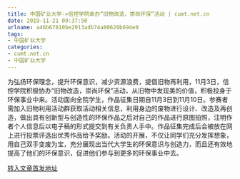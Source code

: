 ```yaml
---
title: 中国矿业大学->信控学院承办“旧物改造，崇尚环保”活动 | cumt.net.cn
date: 2019-11-21 09:37:50
urlname: a46b67810be2913adb74a80629b694e9
tags: 
- 中国矿业大学
categories:
- cumt.net.cn
- 中国矿业大学
---
```

为弘扬环保理念，提升环保意识，减少资源浪费，提倡旧物再利用，11月3日，信控学院积极协办“旧物改造，崇尚环保”活动，从旧物中发现美的价值，积极投身于环保事业中来。活动面向全院学生，作品征集日期自11月3日到11月10日。参赛者需加入旧物利用活动群获取活动相关信息，利用身边的废物进行设计、改造及再创造，做出具有创新型与创造性的环保作品之后对自己的作品进行原图拍照，注明作者个人信息后以电子稿的形式提交到有关负责人手中。作品征集完成后会被放在网上进行投票评选出优秀作品给予奖励。活动的开展，不仅让同学们充分发挥想象，用自己双手变废为宝，充分展现出当代大学生的环保意识与创造力，而且还有效地提高了他们的环保意识，促进他们参与到更多的环保事业中去。



[转入文章首发地址](http://xwzx.cumt.edu.cn/67/0b/c523a550667/page.htm)